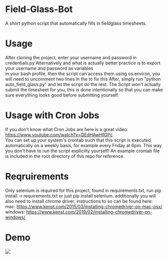# Field-Glass-Bot
A short python script that automatically fills in fieldglass timesheets.
# Usage
After cloning the project, enter your username and password in credentials.py
Alternatively and what is actually better practice is to export your username and password as variables  
in your bash profile, then the script can access them using os.environ, you will need to uncomment two lines in the to fix this
After, simply run "python auto_field_glass.py" and let the script do the rest.
The Script won't actually submit the timesheet for you, this is done intentionally
so that you can make sure everything looks good before submitting yourself.

# Usage with Cron Jobs
If you don't know what Cron Jobs are here is a great video: https://www.youtube.com/watch?v=QEdHAwHfGPc  
You can set up your system's crontab such that this script is executed automatically on a weekly basis,
for example every Friday at 6pm. This way you don't have to run the script explicilty yourself!
An example crontab file is included in the root directory of this repo for reference.
# Reqruirements
Only selenium is required for this project, found in requirements.txt, run pip install -r requirements.txt or just pip install selenium.
additionally you will also need to install chrome driver, instructions to so can be found here:
mac: https://www.kenst.com/2015/03/installing-chromedriver-on-mac-osx/
windows: https://www.kenst.com/2019/02/installing-chromedriver-on-windows/
# Demo
![](demo.gif)
